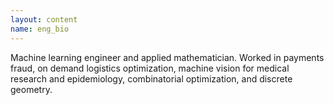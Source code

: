 ```yaml
---
layout: content
name: eng_bio
---
```

Machine learning engineer and applied mathematician. Worked in
payments fraud, on demand logistics optimization, machine vision for medical research and
epidemiology, combinatorial optimization, and discrete geometry.